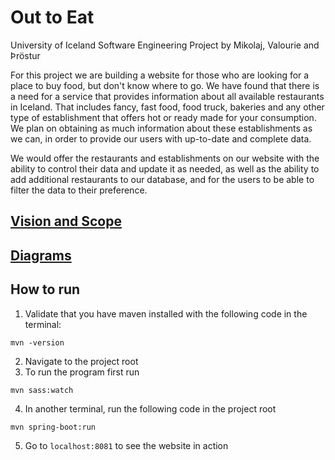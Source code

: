 # Out to Eat 

University of Iceland Software Engineering Project by Mikolaj, Valourie and Þröstur 
  
For this project we are building a website for those who are looking for a place to buy food, but don't know where to go. 
We have found that there is a need for a service that provides information about all available restaurants in Iceland. That includes fancy, fast food, food truck, bakeries and any other type of establishment that offers hot or ready made for your consumption. 
We plan on obtaining as much information about these establishments as we can, in order to provide our users with up-to-date and complete data. 

We would offer the restaurants and establishments on our website with the ability to control their data and update it as needed, as well as the ability to add additional restaurants to our database, and for the users to be able to filter the data to their preference. 

## [Vision and Scope](https://docs.google.com/document/d/e/2PACX-1vSA0KG4AtFpsrqkOSmcTxMKRO9WtAfEsuu06lS0wgpEPFL5RoC_ziJmc_8tOJFuPqEfVAC5rjI7UWpO/pub)

## [Diagrams](https://viewer.diagrams.net/?highlight=0000ff&edit=_blank&layers=1&nav=1&title=Verkefni%202#Uhttps%3A%2F%2Fdrive.google.com%2Fuc%3Fid%3D17e2fS_mkV4Q6fI9me-lGXkqkub6Kmd7A%26export%3Ddownload)

## [](https://viewer.diagrams.net/?highlight=0000ff&edit=_blank&layers=1&nav=1#G1VX--wFussKenOMT5XJjg49a-TYxV3ECb)

## How to run
1. Validate that you have maven installed with the following code in the terminal:
```
mvn -version
```
2. Navigate to the project root
3. To run the program first run
```
mvn sass:watch
```
4. In another terminal, run the following code in the project root
```
mvn spring-boot:run
```
5. Go to ```localhost:8081``` to see the website in action
